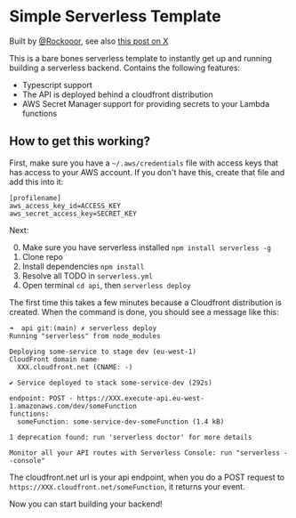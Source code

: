 # Simple Serverless Template

Built by [@Rockooor](https://twitter.com/Rockooor), see also [this post on X](https://twitter.com/Rockooor/status/1691780012997792210)

This is a bare bones serverless template to instantly get up and running building a serverless backend. Contains the following features:

- Typescript support
- The API is deployed behind a cloudfront distribution
- AWS Secret Manager support for providing secrets to your Lambda functions

## How to get this working?

First, make sure you have a `~/.aws/credentials` file with access keys that has access to your AWS account. If you don't have this, create that file and add this into it:

```
[profilename]
aws_access_key_id=ACCESS_KEY
aws_secret_access_key=SECRET_KEY
```

Next:

0. Make sure you have serverless installed `npm install serverless -g`
1. Clone repo
2. Install dependencies `npm install`
3. Resolve all TODO in `serverless.yml`
4. Open terminal `cd api`, then `serverless deploy`

The first time this takes a few minutes because a Cloudfront distribution is created. When the command is done, you should see a message like this:

```
➜  api git:(main) ✗ serverless deploy
Running "serverless" from node_modules

Deploying some-service to stage dev (eu-west-1)
CloudFront domain name
  XXX.cloudfront.net (CNAME: -)

✔ Service deployed to stack some-service-dev (292s)

endpoint: POST - https://XXX.execute-api.eu-west-1.amazonaws.com/dev/someFunction
functions:
  someFunction: some-service-dev-someFunction (1.4 kB)

1 deprecation found: run 'serverless doctor' for more details

Monitor all your API routes with Serverless Console: run "serverless --console"
```

The cloudfront.net url is your api endpoint, when you do a POST request to `https://XXX.cloudfront.net/someFunction`, it returns your event.

Now you can start building your backend!
